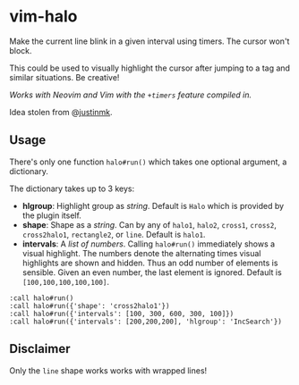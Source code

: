# vim-halo

Make the current line blink in a given interval using timers. The cursor won't
block.

This could be used to visually highlight the cursor after jumping to a tag and
similar situations. Be creative!

_Works with Neovim and Vim with the `+timers` feature compiled in._

Idea stolen from @[justinmk](https://github.com/justinmk).

## Usage

There's only one function `halo#run()` which takes one optional argument, a
dictionary.

The dictionary takes up to 3 keys:

- **hlgroup**: Highlight group as *string*. Default is `Halo` which is provided
  by the plugin itself.
- **shape**: Shape as a *string*. Can by any of `halo1`, `halo2`, `cross1`,
  `cross2`, `cross2halo1`, `rectangle2`, or `line`. Default is `halo1`.
- **intervals**: A *list of numbers*. Calling `halo#run()` immediately shows a
  visual highlight. The numbers denote the alternating times visual highlights
  are shown and hidden. Thus an odd number of elements is sensible. Given an
  even number, the last element is ignored. Default is `[100,100,100,100,100]`.

```
:call halo#run()
:call halo#run({'shape': 'cross2halo1'})
:call halo#run({'intervals': [100, 300, 600, 300, 100]})
:call halo#run({'intervals': [200,200,200], 'hlgroup': 'IncSearch'})
```

## Disclaimer

Only the `line` shape works works with wrapped lines!
